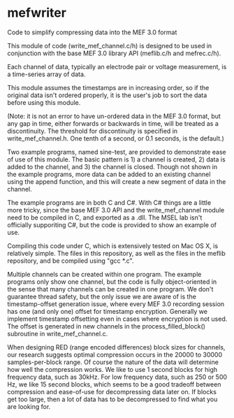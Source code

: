 # mefwriter
Code to simplify compressing data into the MEF 3.0 format

This module of code (write_mef_channel.c/h) is designed to be used in conjunction with the base
MEF 3.0 library API (meflib.c/h and mefrec.c/h).

Each channel of data, typically an electrode pair or voltage measurement, is a time-series array of data.

This module assumes the timestamps are in increasing order, so if the original data isn't ordered properly,
it is the user's job to sort the data before using this module.

(Note: it is not an error to have un-ordered data in the MEF 3.0 format, but any gap in time, either forwards
or backwards in time, will be treated as a discontinuity.  The threshold for discontinuity is specified
in write_mef_channel.h.  One tenth of a second, or 0.1 seconds, is the default.)

Two example programs, named sine-test, are provided to demonstrate ease of use of this module.  The basic
pattern is 1) a channel is created, 2) data is added to the channel, and 3) the channel is closed.  Though
not shown in the example programs, more data can be added to an existing channel using the append function,
and this will create a new segment of data in the channel.

The example programs are in both C and C#.  With C# things are a little more tricky, since the base MEF 3.0
API and the write_mef_channel module need to be compiled in C, and exported as a .dll.  The MSEL lab
isn't officially supporiting C#, but the code is provided to show an example of use.

Compiling this code under C, which is extensively tested on Mac OS X, is relatively simple.  The files
in this repository, as well as the files in the meflib repository, and be compiled using "gcc *.c".

Multiple channels can be created within one program.  The example programs only show one channel, but
the code is fully object-oriented in the sense that many channels can be created in one program.  We don't
guarantee thread safety, but the only issue we are aware of is the timestamp-offset generation issue,
where every MEF 3.0 recording session has one (and only one) offset for timestamp encryption.
Generally we implement timestamp offsetting even in cases where encryption is not used.
The offset is generated in new channels in the process_filled_block() subroutine in write_mef_channel.c.

When designing RED (range encoded differences) block sizes for channels, our research suggests optimal 
compression occurs in the 20000 to 30000 samples-per-block range.  Of course the nature of the data
will determine how well the compression works.  We like to use 1 second blocks for high frequency data,
such as 30kHz.  For low frequency data, such as 250 or 500 Hz, we like 15 second blocks, which seems to
be a good tradeoff between compression and ease-of-use for decompressing data later on.  If blocks get
too large, then a lot of data has to be decompressed to find what you are looking for.
